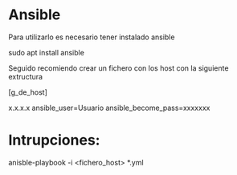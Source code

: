 # Ansible

Para utilizarlo es necesario tener instalado ansible

sudo apt install ansible

Seguido recomiendo crear un fichero con los host con la siguiente extructura

[g_de_host]

x.x.x.x ansible_user=Usuario ansible_become_pass=xxxxxxx

# Intrupciones:

anisble-playbook -i <fichero_host> *.yml

